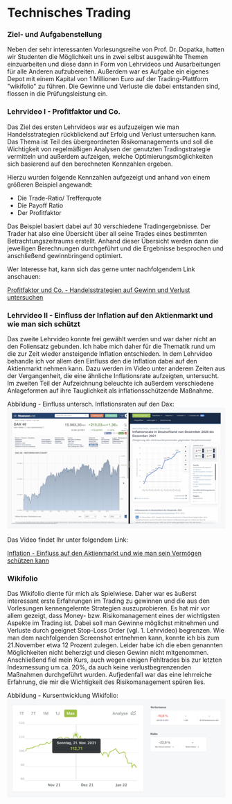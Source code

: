 # Technisches Trading 

### Ziel- und Aufgabenstellung

Neben der sehr interessanten Vorlesungsreihe von Prof. Dr. Dopatka, hatten wir Studenten
die Möglichkeit uns in zwei selbst ausgewählte Themen einzuarbeiten und diese dann in Form von
Lehrvideos und Ausarbeitungen für alle Anderen aufzubereiten. Außerdem war es Aufgabe ein eigenes Depot mit einem Kapital von 1 Millionen Euro auf der Trading-Plattform "wikifolio" zu führen. Die Gewinne und Verluste die dabei entstanden sind, flossen in die Prüfungsleistung ein. 


### Lehrvideo I - Profitfaktor und Co.

Das Ziel des ersten Lehrvideos war es aufzuzeigen wie man Handelsstrategien rückblickend auf Erfolg und Verlust untersuchen kann. Das Thema ist Teil des übergeordneten Risikomanagements und soll die Wichtigkeit von regelmäßigen Analysen der genutzten Tradingstrategie vermitteln und außerdem aufzeigen, welche Optimierungsmöglichkeiten sich basierend auf den berechneten Kennzahlen ergeben.

Hierzu wurden folgende Kennzahlen aufgezeigt und anhand von einem größeren Beispiel angewandt:

- Die Trade-Ratio/ Trefferquote
- Die Payoff Ratio
- Der Profitfaktor

Das Beispiel basiert dabei auf 30 verschiedene Tradingergebnisse. Der Trader hat also eine Übersicht über all seine Trades eines bestimmten Betrachtungszeitraums erstellt. Anhand dieser Übersicht werden dann die jeweiligen Berechnungen durchgeführt und die Ergebnisse besprochen und anschließend gewinnbringend optimiert. 

Wer Interesse hat, kann sich das gerne unter nachfolgendem Link anschauen:

[Profitfaktor und Co. - Handelsstrategien auf Gewinn und Verlust untersuchen](https://www.google.com)


### Lehrvideo II - Einfluss der Inflation auf den Aktienmarkt und wie man sich schützt

Das zweite Lehrvideo konnte frei gewählt werden und war daher nicht an den Foliensatz gebunden.
Ich habe mich daher für die Thematik rund um die zur Zeit wieder ansteigende Inflation entschieden. In dem Lehrvideo behandle ich vor allem den Einfluss den die Inflation dabei auf den Aktienmarkt nehmen kann. Dazu werden im Video unter anderem Zeiten aus der Vergangenheit, die eine ähnliche Inflationsrate aufzeigten, untersucht.
Im zweiten Teil der Aufzeichnung beleuchte ich außerdem verschiedene Anlageformen auf ihre Tauglichkeit als inflationsschützende Maßnahme. 

Abbildung - Einfluss untersch. Inflationsraten auf den Dax:
<img src="./pictures/dax_werte.jpg" width="739" />


Das Video findet Ihr unter folgendem Link:

[Inflation - Einfluss auf den Aktienmarkt und wie man sein Vermögen schützen kann](https://www.google.com)


### Wikifolio

Das Wikifolio diente für mich als Spielwiese. Daher war es äußerst interessant erste Erfahrungen im Trading zu gewinnen und die aus den Vorlesungen kennengelernte Strategien auszuprobieren. Es hat mir vor allem gezeigt, dass Money- bzw. Risikomanagement eines der wichtigsten Aspekte im Trading ist. Dabei soll man Gewinne möglichst mitnehmen und Verluste durch geeignet Stop-Loss Order (vgl. 1. Lehrvideo) begrenzen.
Wie man dem nachfolgenden Screenshot entnehmen kann, konnte ich bis zum 21.November etwa 12 Prozent zulegen. Leider habe ich die eben genannten Möglichkeiten nicht beherzigt und diesen Gewinn nicht mitgenommen. Anschließend fiel mein Kurs, auch wegen einigen Fehltrades bis zur letzten Indexmessung um ca. 20%, da auch keine verlustbegrenzenden Maßnahmen durchgeführt wurden. Aufjedenfall war das eine lehrreiche Erfahrung, die mir die Wichtigkeit des Risikomanagement spüren lies.

Abbildung - Kursentwicklung Wikifolio:
<img src="./pictures/wikifolio.jpg" width="739" />





